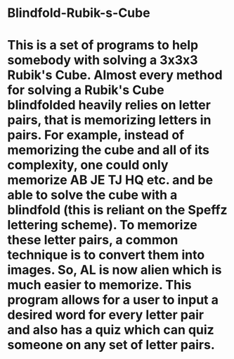 # Blindfold-Rubik-s-Cube
# This is a set of programs to help somebody with solving a 3x3x3 Rubik's Cube. Almost every method for solving a Rubik's Cube blindfolded heavily relies on letter pairs, that is memorizing letters in pairs. For example, instead of memorizing the cube and all of its complexity, one could only memorize AB JE TJ HQ etc. and be able to solve the cube with a blindfold (this is reliant on the Speffz lettering scheme). To memorize these letter pairs, a common technique is to convert them into images. So, AL is now alien which is much easier to memorize. This program allows for a user to input a desired word for every letter pair and also has a quiz which can quiz someone on any set of letter pairs.
